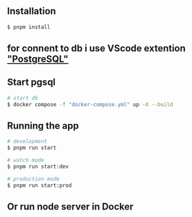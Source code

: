 ## Installation
```bash
$ pnpm install
```

## for connent to db i use VScode extention ["PostgreSQL"](https://database-client.com/)
## Start pgsql
```bash
# start db
$ docker compose -f "docker-compose.yml" up -d --build
```

## Running the app
```bash
# development
$ pnpm run start

# watch mode
$ pnpm run start:dev

# production mode
$ pnpm run start:prod
```

## Or run node server in Docker
```bash

```